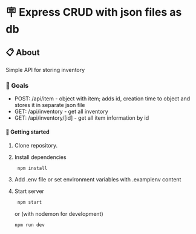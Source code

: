# 🪧 Express CRUD with json files as db

## 📋 About

Simple API for storing inventory

### 🚀 Goals

- POST: /api/item - object with item; adds id, creation time to object and stores it in separate json file
- GET: /api/inventory - get all inventory
- GET: /api/inventory/[id] - get all item information by id

#### 🏁 Getting started

1. Clone repository.
2. Install dependencies

   ```sh
    npm install
   ```

3. Add .env file or set environment variables with .examplenv content

4. Start server

   ```sh
    npm start
   ```

   or (with nodemon for development)

   ```sh
   npm run dev
   ```
